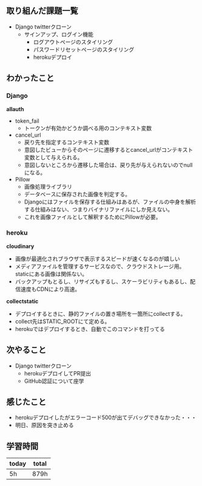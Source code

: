 ## 取り組んだ課題一覧
- Django twitterクローン
	- サインアップ、ログイン機能
		- ログアウトページのスタイリング
		- パスワードリセットページのスタイリング
		- herokuデプロイ
## わかったこと
### Django
**allauth**
- token_fail
	- トークンが有効かどうか調べる用のコンテキスト変数
- cancel_url
	- 戻り先を指定するコンテキスト変数
	- 意図したビューからそのページに遷移するとcancel_urlがコンテキスト変数として与えられる。
	- 意図しないところから遷移した場合は、戻り先が与えられないのでnullになる。
- Pillow
	- 画像処理ライブラリ
	- データベースに保存された画像を判定する。
	- Djangoにはファイルを保存する仕組みはあるが、ファイルの中身を解析する仕組みはない、つまりバイナリファイルにしか見えない。
	- これを画像ファイルとして解釈するためにPillowが必要。
### heroku
**cloudinary**
- 画像が最適化されブラウザで表示するスピードが速くなるのが嬉しい
- メディアファイルを管理するサービスなので、クラウドストレージ用。staticにある画像は関係ない。
- バックアップもとるし、リサイズもするし、スケーラビリティもあるし、配信速度もCDNにより高速。

**collectstatic**
- デプロイするときに、静的ファイルの置き場所を一箇所にcollectする。
- collect先はSTATIC_ROOTにて定める。
- herokuではデプロイするとき、自動でこのコマンドを打ってる
## 次やること
- Django twitterクローン
	- herokuデプロイしてPR提出
	- GitHub認証について座学
## 感じたこと
- herokuデプロイしたがエラーコード500が出てデバッグできなかった・・・
- 明日、原因を突き止める
## 学習時間

| today | total |
| ----- | ----- |
| 5h    | 879h  |
